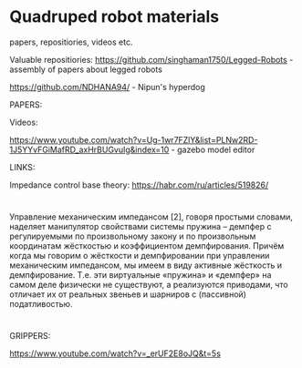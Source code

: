 # Quadruped robot materials
 papers, repositiories, videos etc.


Valuable repositiories:
https://github.com/singhaman1750/Legged-Robots - assembly of papers about legged robots

https://github.com/NDHANA94/ - Nipun's hyperdog



PAPERS: 


Videos:

https://www.youtube.com/watch?v=Ug-1wr7FZlY&list=PLNw2RD-1J5YYvFGiMafRD_axHrBUGvuIg&index=10 - gazebo model editor

LINKS:

Impedance control base theory:
https://habr.com/ru/articles/519826/ 
#
Управление механическим импедансом [2], говоря простыми словами, наделяет манипулятор свойствами системы пружина – демпфер с регулируемыми по произвольному закону и по произвольным координатам жёсткостью и коэффициентом демпфирования. Причём когда мы говорим о жёсткости и демпфировании при управлении механическим импедансом, мы имеем в виду активные жёсткость и демпфирование. Т.е. эти виртуальные «пружина» и «демпфер» на самом деле физически не существуют, а реализуются приводами, что отличает их от реальных звеньев и шарниров с (пассивной) податливостью.
#

GRIPPERS:

https://www.youtube.com/watch?v=_erUF2E8oJQ&t=5s

